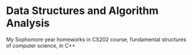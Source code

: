 # Data Structures and Algorithm Analysis
My Sophomore year homeworks in CS202 course, fundamental structures of computer science, in C++
